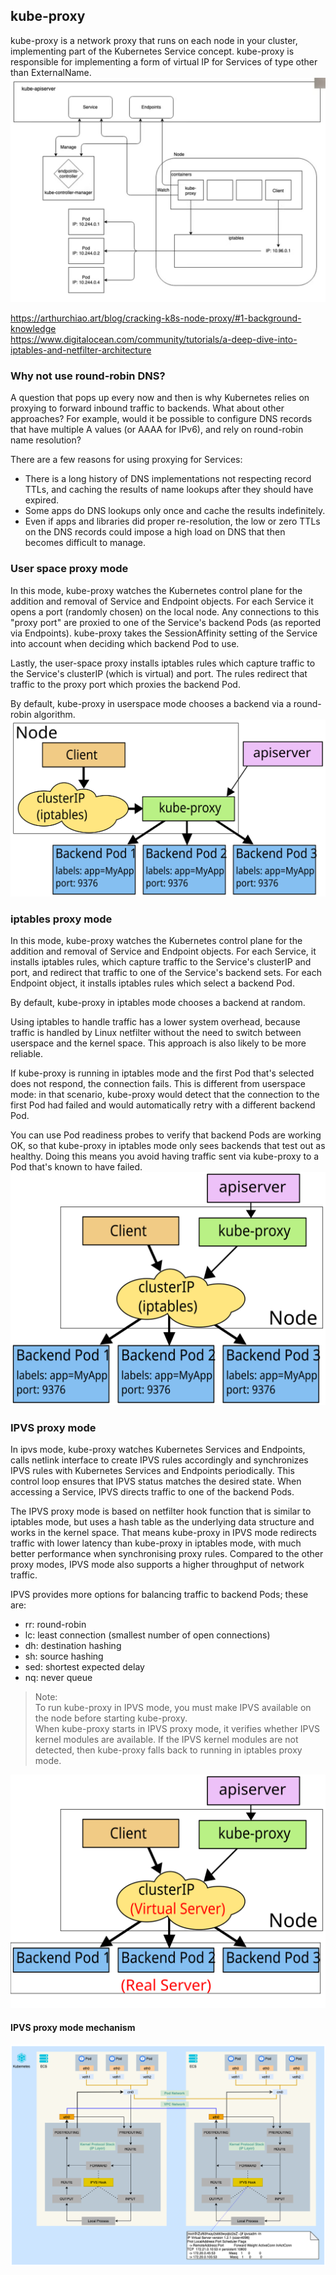 ## kube-proxy
kube-proxy is a network proxy that runs on each node in your cluster, implementing part of the Kubernetes Service concept. kube-proxy is responsible for implementing a form of virtual IP for Services of type other than ExternalName.
![kube-proxy-concept](../../_media/k8s/kube-proxy-concept.png)  

https://arthurchiao.art/blog/cracking-k8s-node-proxy/#1-background-knowledge  
https://www.digitalocean.com/community/tutorials/a-deep-dive-into-iptables-and-netfilter-architecture

### Why not use round-robin DNS?
A question that pops up every now and then is why Kubernetes relies on proxying to forward inbound traffic to backends. What about other approaches? For example, would it be possible to configure DNS records that have multiple A values (or AAAA for IPv6), and rely on round-robin name resolution?

There are a few reasons for using proxying for Services:

+ There is a long history of DNS implementations not respecting record TTLs, and caching the results of name lookups after they should have expired.
+ Some apps do DNS lookups only once and cache the results indefinitely.
+ Even if apps and libraries did proper re-resolution, the low or zero TTLs on the DNS records could impose a high load on DNS that then becomes difficult to manage.

### User space proxy mode
In this mode, kube-proxy watches the Kubernetes control plane for the addition and removal of Service and Endpoint objects. For each Service it opens a port (randomly chosen) on the local node. Any connections to this "proxy port" are proxied to one of the Service's backend Pods (as reported via Endpoints). kube-proxy takes the SessionAffinity setting of the Service into account when deciding which backend Pod to use.

Lastly, the user-space proxy installs iptables rules which capture traffic to the Service's clusterIP (which is virtual) and port. The rules redirect that traffic to the proxy port which proxies the backend Pod.

By default, kube-proxy in userspace mode chooses a backend via a round-robin algorithm.
![kube-proxy-userspace](../../_media/k8s/kube-proxy-userspace.svg) 

### iptables proxy mode
In this mode, kube-proxy watches the Kubernetes control plane for the addition and removal of Service and Endpoint objects. For each Service, it installs iptables rules, which capture traffic to the Service's clusterIP and port, and redirect that traffic to one of the Service's backend sets. For each Endpoint object, it installs iptables rules which select a backend Pod.

By default, kube-proxy in iptables mode chooses a backend at random.

Using iptables to handle traffic has a lower system overhead, because traffic is handled by Linux netfilter without the need to switch between userspace and the kernel space. This approach is also likely to be more reliable.

If kube-proxy is running in iptables mode and the first Pod that's selected does not respond, the connection fails. This is different from userspace mode: in that scenario, kube-proxy would detect that the connection to the first Pod had failed and would automatically retry with a different backend Pod.

You can use Pod readiness probes to verify that backend Pods are working OK, so that kube-proxy in iptables mode only sees backends that test out as healthy. Doing this means you avoid having traffic sent via kube-proxy to a Pod that's known to have failed.
![kube-proxy-userspace](../../_media/k8s/kube-proxy-iptables.svg) 

### IPVS proxy mode
In ipvs mode, kube-proxy watches Kubernetes Services and Endpoints, calls netlink interface to create IPVS rules accordingly and synchronizes IPVS rules with Kubernetes Services and Endpoints periodically. This control loop ensures that IPVS status matches the desired state. When accessing a Service, IPVS directs traffic to one of the backend Pods.

The IPVS proxy mode is based on netfilter hook function that is similar to iptables mode, but uses a hash table as the underlying data structure and works in the kernel space. That means kube-proxy in IPVS mode redirects traffic with lower latency than kube-proxy in iptables mode, with much better performance when synchronising proxy rules. Compared to the other proxy modes, IPVS mode also supports a higher throughput of network traffic.

IPVS provides more options for balancing traffic to backend Pods; these are:

+ rr: round-robin
+ lc: least connection (smallest number of open connections)
+ dh: destination hashing
+ sh: source hashing
+ sed: shortest expected delay
+ nq: never queue

> Note:  
To run kube-proxy in IPVS mode, you must make IPVS available on the node before starting kube-proxy.  
When kube-proxy starts in IPVS proxy mode, it verifies whether IPVS kernel modules are available. If the IPVS kernel modules are not detected, then kube-proxy falls back to running in iptables proxy mode.  

![kube-proxy-userspace](../../_media/k8s/kube-proxy-ipvs.svg) 

#### IPVS proxy mode mechanism
![kube-proxy-ipvs](../../_media/k8s/kube-proxy-ipvs.png) 